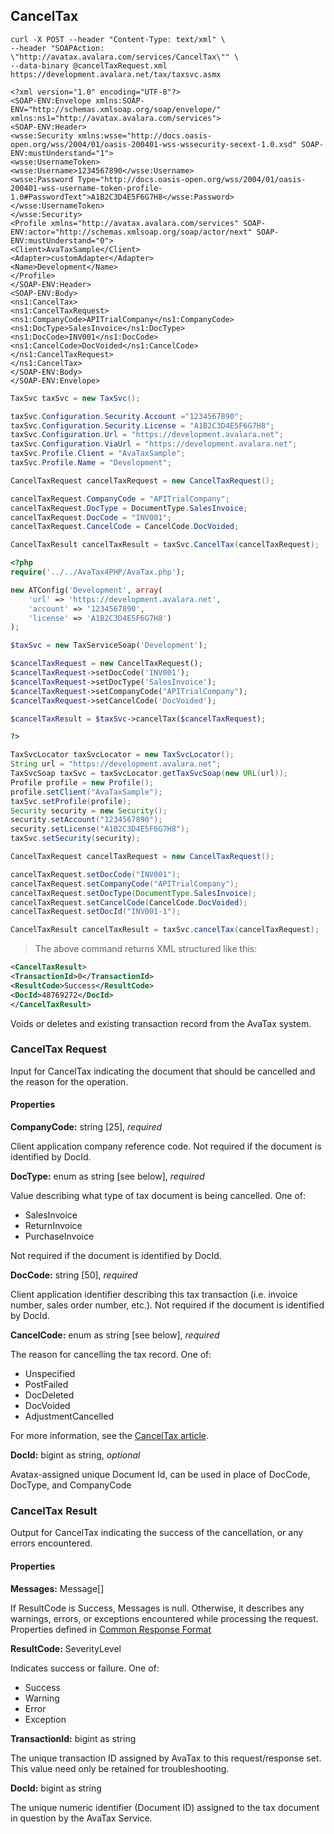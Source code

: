 ## CancelTax

```shell
curl -X POST --header "Content-Type: text/xml" \
--header "SOAPAction: \"http://avatax.avalara.com/services/CancelTax\"" \
--data-binary @cancelTaxRequest.xml https://development.avalara.net/tax/taxsvc.asmx

<?xml version="1.0" encoding="UTF-8"?>
<SOAP-ENV:Envelope xmlns:SOAP-ENV="http://schemas.xmlsoap.org/soap/envelope/" xmlns:ns1="http://avatax.avalara.com/services">
<SOAP-ENV:Header>
<wsse:Security xmlns:wsse="http://docs.oasis-open.org/wss/2004/01/oasis-200401-wss-wssecurity-secext-1.0.xsd" SOAP-ENV:mustUnderstand="1">
<wsse:UsernameToken>
<wsse:Username>1234567890</wsse:Username>
<wsse:Password Type="http://docs.oasis-open.org/wss/2004/01/oasis-200401-wss-username-token-profile-1.0#PasswordText">A1B2C3D4E5F6G7H8</wsse:Password>
</wsse:UsernameToken>
</wsse:Security>
<Profile xmlns="http://avatax.avalara.com/services" SOAP-ENV:actor="http://schemas.xmlsoap.org/soap/actor/next" SOAP-ENV:mustUnderstand="0">
<Client>AvaTaxSample</Client>
<Adapter>customAdapter</Adapter>
<Name>Development</Name>
</Profile>
</SOAP-ENV:Header>
<SOAP-ENV:Body>
<ns1:CancelTax>
<ns1:CancelTaxRequest>
<ns1:CompanyCode>APITrialCompany</ns1:CompanyCode>
<ns1:DocType>SalesInvoice</ns1:DocType>
<ns1:DocCode>INV001</ns1:DocCode>
<ns1:CancelCode>DocVoided</ns1:CancelCode>
</ns1:CancelTaxRequest>
</ns1:CancelTax>
</SOAP-ENV:Body>
</SOAP-ENV:Envelope>
```

```csharp
TaxSvc taxSvc = new TaxSvc();

taxSvc.Configuration.Security.Account ="1234567890";
taxSvc.Configuration.Security.License = "A1B2C3D4E5F6G7H8";
taxSvc.Configuration.Url = "https://development.avalara.net";
taxSvc.Configuration.ViaUrl = "https://development.avalara.net";
taxSvc.Profile.Client = "AvaTaxSample";
taxSvc.Profile.Name = "Development";

CancelTaxRequest cancelTaxRequest = new CancelTaxRequest();

cancelTaxRequest.CompanyCode = "APITrialCompany";
cancelTaxRequest.DocType = DocumentType.SalesInvoice;
cancelTaxRequest.DocCode = "INV001";
cancelTaxRequest.CancelCode = CancelCode.DocVoided;

CancelTaxResult cancelTaxResult = taxSvc.CancelTax(cancelTaxRequest);
```

```php
<?php
require('../../AvaTax4PHP/AvaTax.php');

new ATConfig('Development', array(
    'url' => 'https://development.avalara.net',
    'account' => '1234567890',
    'license' => 'A1B2C3D4E5F6G7H8')
);

$taxSvc = new TaxServiceSoap('Development');

$cancelTaxRequest = new CancelTaxRequest();
$cancelTaxRequest->setDocCode('INV001');
$cancelTaxRequest->setDocType('SalesInvoice');
$cancelTaxRequest->setCompanyCode("APITrialCompany");
$cancelTaxRequest->setCancelCode('DocVoided');

$cancelTaxResult = $taxSvc->cancelTax($cancelTaxRequest);

?>
```

```java
TaxSvcLocator taxSvcLocator = new TaxSvcLocator();
String url = "https://development.avalara.net";
TaxSvcSoap taxSvc = taxSvcLocator.getTaxSvcSoap(new URL(url));
Profile profile = new Profile();
profile.setClient("AvaTaxSample");
taxSvc.setProfile(profile);
Security security = new Security();
security.setAccount("1234567890");
security.setLicense("A1B2C3D4E5F6G7H8");
taxSvc.setSecurity(security);

CancelTaxRequest cancelTaxRequest = new CancelTaxRequest();

cancelTaxRequest.setDocCode("INV001");
cancelTaxRequest.setCompanyCode("APITrialCompany");
cancelTaxRequest.setDocType(DocumentType.SalesInvoice);
cancelTaxRequest.setCancelCode(CancelCode.DocVoided);
cancelTaxRequest.setDocId("INV001-1");

CancelTaxResult cancelTaxResult = taxSvc.cancelTax(cancelTaxRequest);
```

> The above command returns XML structured like this:

```xml
<CancelTaxResult>
<TransactionId>0</TransactionId>
<ResultCode>Success</ResultCode>
<DocId>48769272</DocId>
</CancelTaxResult>
```

Voids or deletes and existing transaction record from the AvaTax system.

### CancelTax Request

Input for CancelTax indicating the document that should be cancelled and the reason for the operation.

#### Properties

**CompanyCode:** string [25], *required*

Client application company reference code.  Not required if the document is identified by DocId.

**DocType:** enum as string [see below], *required*

Value describing what type of tax document is being cancelled. One of:

* SalesInvoice
* ReturnInvoice
* PurchaseInvoice

Not required if the document is identified by DocId.

**DocCode:** string [50], *required*

Client application identifier describing this tax transaction (i.e. invoice number, sales order number, etc.).  Not required if the document is identified by DocId.

**CancelCode:** enum as string [see below], *required*

The reason for cancelling the tax record. One of:

* Unspecified
* PostFailed
* DocDeleted
* DocVoided
* AdjustmentCancelled

For more information, see the <a title="CancelTax" href="/api-docs/api-reference/canceltax" target="_blank">CancelTax article</a>.

**DocId:** bigint as string, *optional*

Avatax-assigned unique Document Id, can be used in place of DocCode, DocType, and CompanyCode

### CancelTax Result

Output for CancelTax indicating the success of the cancellation, or any errors encountered.

#### Properties

**Messages:** Message[]

If ResultCode is Success, Messages is null. Otherwise, it describes any warnings, errors, or exceptions encountered while processing the request. Properties defined in <a title="Common Response Format" href="/api-docs/soap/shared-formats-and-methods#CommonResponseFormat">Common Response Format</a>

**ResultCode:** SeverityLevel

Indicates success or failure. One of:

* Success
* Warning
* Error
* Exception

**TransactionId:** bigint as string

The unique transaction ID assigned by AvaTax to this request/response set. This value need only be retained for troubleshooting.

**DocId:** bigint as string

The unique numeric identifier (Document ID) assigned to the tax document in question by the AvaTax Service.